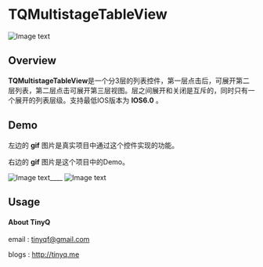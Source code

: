 TQMultistageTableView
=====================

![Image text](http://github.com/TinyQ/TQMultistageTableView/raw/master/READMEIMAGE/icon.png)

## Overview

**TQMultistageTableView**是一个分3层的列表控件，第一层点击后，可展开第二层列表，第二层点击可展开第三层视图。层之间展开和关闭是互斥的，同时只有一个展开的列表层级。支持最低IOS版本为 **IOS6.0** 。

## Demo

左边的 **gif** 图片是真实项目中通过这个控件实现的功能。

右边的 **gif** 图片是这个项目中的Demo。

![Image text](http://github.com/TinyQ/TQMultistageTableView/raw/master/READMEIMAGE/TQTableView.gif)____
![Image text](http://github.com/TinyQ/TQMultistageTableView/raw/master/READMEIMAGE/TQTableView2.gif) 

## Usage


####  About TinyQ

email : <tinyqf@gmail.com>
 
blogs : <http://tinyq.me>




